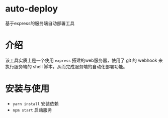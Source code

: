 # auto-deploy
基于express的服务端自动部署工具

# 介绍

该工具实质上是一个使用 `express` 搭建的web服务器，使用了 git 的 webhook 来执行服务端的 shell 脚本，从而完成服务端的自动化部署功能。

# 安装与使用

- `yarn install` 安装依赖
- `npm start` 启动服务
